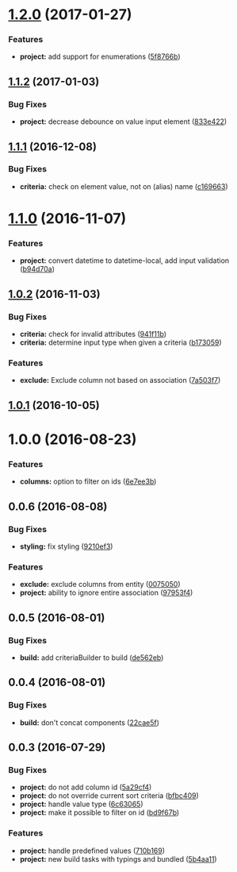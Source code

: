 <a name="1.2.0"></a>
# [1.2.0](https://github.com/SpoonX/aurelia-filter/compare/v1.1.2...v1.2.0) (2017-01-27)


### Features

* **project:** add support for enumerations ([5f8766b](https://github.com/SpoonX/aurelia-filter/commit/5f8766b))



<a name="1.1.2"></a>
## [1.1.2](https://github.com/SpoonX/aurelia-filter/compare/v1.1.1...v1.1.2) (2017-01-03)


### Bug Fixes

* **project:** decrease debounce on value input element ([833e422](https://github.com/SpoonX/aurelia-filter/commit/833e422))



<a name="1.1.1"></a>
## [1.1.1](https://github.com/SpoonX/aurelia-filter/compare/v1.1.0...v1.1.1) (2016-12-08)


### Bug Fixes

* **criteria:** check on element value, not on (alias) name ([c169663](https://github.com/SpoonX/aurelia-filter/commit/c169663))



<a name="1.1.0"></a>
# [1.1.0](https://github.com/SpoonX/aurelia-filter/compare/v1.0.2...v1.1.0) (2016-11-07)


### Features

* **project:** convert datetime to datetime-local, add input validation ([b94d70a](https://github.com/SpoonX/aurelia-filter/commit/b94d70a))



<a name="1.0.2"></a>
## [1.0.2](https://github.com/SpoonX/aurelia-filter/compare/1.0.1...v1.0.2) (2016-11-03)


### Bug Fixes

* **criteria:** check for invalid attributes ([941f11b](https://github.com/SpoonX/aurelia-filter/commit/941f11b))
* **criteria:** determine input type when given a criteria ([b173059](https://github.com/SpoonX/aurelia-filter/commit/b173059))


### Features

* **exclude:** Exclude column not based on association ([7a503f7](https://github.com/SpoonX/aurelia-filter/commit/7a503f7))



<a name="1.0.1"></a>
## [1.0.1](https://github.com/SpoonX/aurelia-filter/compare/0.0.6...v1.0.1) (2016-10-05)


<a name="1.0.0"></a>
# 1.0.0 (2016-08-23)


### Features

* **columns:** option to filter on ids ([6e7ee3b](https://github.com/SpoonX/aurelia-filter/commit/6e7ee3b))


<a name="0.0.6"></a>
## 0.0.6 (2016-08-08)


### Bug Fixes

* **styling:** fix styling ([9210ef3](https://github.com/SpoonX/aurelia-filter/commit/9210ef3))


### Features

* **exclude:** exclude columns from entity ([0075050](https://github.com/SpoonX/aurelia-filter/commit/0075050))
* **project:** ability to ignore entire association ([97953f4](https://github.com/SpoonX/aurelia-filter/commit/97953f4))


<a name="0.0.5"></a>
## 0.0.5 (2016-08-01)


### Bug Fixes

* **build:** add criteriaBuilder to build ([de562eb](https://github.com/SpoonX/aurelia-filter/commit/de562eb))


<a name="0.0.4"></a>
## 0.0.4 (2016-08-01)


### Bug Fixes

* **build:** don't concat components ([22cae5f](https://github.com/SpoonX/aurelia-filter/commit/22cae5f))


<a name="0.0.3"></a>
## 0.0.3 (2016-07-29)


### Bug Fixes

* **project:** do not add column id ([5a29cf4](https://github.com/SpoonX/aurelia-filter/commit/5a29cf4))
* **project:** do not override current sort criteria ([bfbc409](https://github.com/SpoonX/aurelia-filter/commit/bfbc409))
* **project:** handle value type ([6c63065](https://github.com/SpoonX/aurelia-filter/commit/6c63065))
* **project:** make it possible to filter on id ([bd9f67b](https://github.com/SpoonX/aurelia-filter/commit/bd9f67b))


### Features

* **project:** handle predefined values ([710b169](https://github.com/SpoonX/aurelia-filter/commit/710b169))
* **project:** new build tasks with typings and bundled ([5b4aa11](https://github.com/SpoonX/aurelia-filter/commit/5b4aa11))

